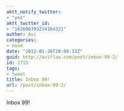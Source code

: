 ```yaml
---
aktt_notify_twitter:
- "yes"
aktt_twitter_id:
- "162686393234104321"
author: Avi
categories:
- none
date: "2012-01-26T20:00:33Z"
guid: http://aviflax.com/post/inbox-99-2/
id: 1715
tags:
- tweet
title: Inbox 99!
url: /post/inbox-99-2/
---
```

Inbox 99!